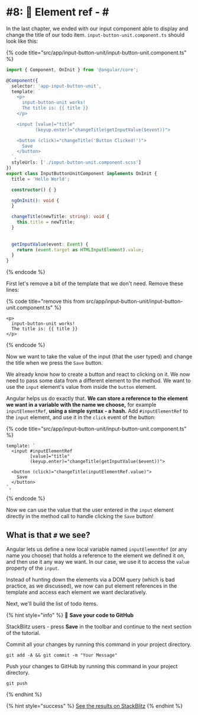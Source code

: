 # #8: 📎 Element ref - \#

In the last chapter, we ended with our input component able to display and change the title of our todo item. `input-button-unit.component.ts` should look like this:

{% code title="src/app/input-button-unit/input-button-unit.component.ts" %}
```typescript
import { Component, OnInit } from '@angular/core';

@Component({
  selector: 'app-input-button-unit',
  template: `
    <p>
      input-button-unit works!
      The title is: {{ title }}
    </p>

    <input [value]="title"
           (keyup.enter)="changeTitle(getInputValue($event))">

    <button (click)="changeTitle('Button Clicked!')">
      Save
    </button>
  `,  
  styleUrls: ['./input-button-unit.component.scss']  
})    
export class InputButtonUnitComponent implements OnInit {
  title = 'Hello World';

  constructor() { }                     

  ngOnInit(): void {
  }

  changeTitle(newTitle: string): void {
    this.title = newTitle;
  }
  
  
  getInputValue(event: Event) {
    return (event.target as HTMLInputElement).value;
  }
}
```
{% endcode %}

First let's remove a bit of the template that we don't need. Remove these lines:

{% code title="remove this from src/app/input-button-unit/input-button-unit.component.ts" %}
```markup
<p>
  input-button-unit works!
  The title is: {{ title }}
</p>
```
{% endcode %}

Now we want to take the value of the input (that the user typed) and change the title when we press the `Save` button.

We already know how to create a button and react to clicking on it. We now need to pass some data from a different element to the method. We want to use the `input` element's value from inside the `button` element.

Angular helps us do exactly that. **We can store a reference to the element we want in a variable with the name we choose,** for example `inputElementRef`, **using a simple syntax - a hash.** Add `#inputElementRef` to the `input` element, and use it in the `click` event of the button:

{% code title="src/app/input-button-unit/input-button-unit.component.ts" %}
```markup
template: `
  <input #inputElementRef
         [value]="title"
         (keyup.enter)="changeTitle(getInputValue($event))">

  <button (click)="changeTitle(inputElementRef.value)">
    Save
  </button>
`,
```
{% endcode %}

Now we can use the value that the user entered in the `input` element directly in the method call to handle clicking the `Save` button!

## What is that `#` we see?

Angular lets us define a new local variable named `inputElementRef` (or any name you choose) that holds a reference to the element we defined it on, and then use it any way we want. In our case, we use it to access the `value` property of the `input`.

Instead of hunting down the elements via a DOM query (which is bad practice, as we discussed), we now can put element references in the template and access each element we want declaratively.

Next, we'll build the list of todo items.

{% hint style="info" %}
💾 **Save your code to GitHub**

StackBlitz users - press **Save** in the toolbar and continue to the next section of the tutorial.

Commit all your changes by running this command in your project directory.

```
git add -A && git commit -m "Your Message"
```

Push your changes to GitHub by running this command in your project directory.

```
git push
```
{% endhint %}

{% hint style="success" %}
[See the results on StackBlitz](https://stackblitz.com/github/ng-girls/todo-list-tutorial/tree/master/examples/0\_08-element-ref)
{% endhint %}
